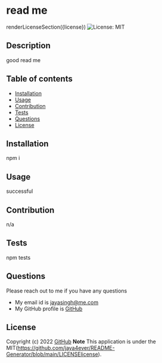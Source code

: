 # read me
  renderLicenseSection({license})
 ![License: MIT](https://img.shields.io/badge/License-MIT-yellow.svg)

  ## Description
  good read me

  
  ## Table of contents
  * [Installation](#installation)
  * [Usage](#usage)
  * [Contribution](#contribution)
  * [Tests](#tests)
  * [Questions](#questions)
  * [License](#license)
  

  ## Installation
  npm i

   ## Usage
  successful

  ## Contribution 
  n/a

  ## Tests
  npm tests

 ## Questions
  Please reach out to me if you have any questions
  
  * My email id is jayasingh@me.com
  * My GitHub profile is [GitHub](https://github.com/jaya4ever)


  ## License
  Copyright (c) 2022 [GitHub](https://github.com/jaya4ever)
  **Note** This application is under the MIT(https://github.com/jaya4ever/README-Generator/blob/main/LICENSElicense).

